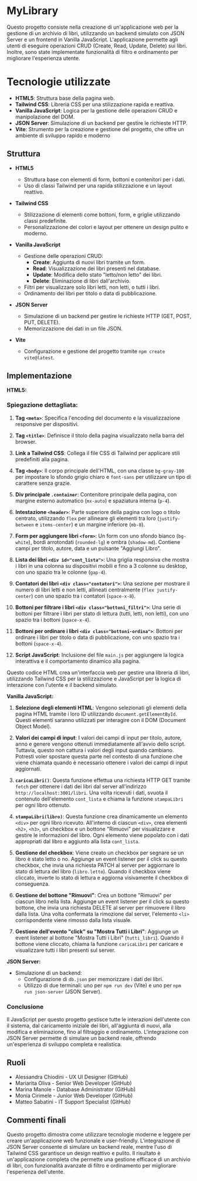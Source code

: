 # MyLibrary

Questo progetto consiste nella creazione di un'applicazione web per la gestione di un archivio di libri, utilizzando un backend simulato con JSON Server e un frontend in Vanilla JavaScript. L'applicazione permette agli utenti di eseguire operazioni CRUD (Create, Read, Update, Delete) sui libri. Inoltre, sono state implementate funzionalità di filtro e ordinamento per migliorare l'esperienza utente.


# Tecnologie utilizzate

-   **HTML5**: Struttura base della pagina web.
-   **Tailwind CSS**: Libreria CSS per una stilizzazione rapida e reattiva.
-   **Vanilla JavaScript**: Logica per la gestione delle operazioni CRUD e manipolazione del DOM.
-   **JSON Server**: Simulazione di un backend per gestire le richieste HTTP.
-   **Vite**: Strumento per la creazione e gestione del progetto, che offre un ambiente di sviluppo rapido e moderno

## Struttura

-   **HTML5**
    
    -   Struttura base con elementi di form, bottoni e contenitori per i dati.
    -   Uso di classi Tailwind per una rapida stilizzazione e un layout reattivo.
    
-   **Tailwind CSS**
    
    -   Stilizzazione di elementi come bottoni, form, e griglie utilizzando classi predefinite.
    -   Personalizzazione dei colori e layout per ottenere un design pulito e moderno.
  
-   **Vanilla JavaScript**
    
    -   Gestione delle operazioni CRUD:
        -   **Create**: Aggiunta di nuovi libri tramite un form.
        -   **Read**: Visualizzazione dei libri presenti nel database.
        -   **Update**: Modifica dello stato "letto/non letto" dei libri.
        -   **Delete**: Eliminazione di libri dall'archivio.
    -   Filtri per visualizzare solo libri letti, non letti, o tutti i libri.
    -   Ordinamento dei libri per titolo o data di pubblicazione.
-   **JSON Server**
    
    -   Simulazione di un backend per gestire le richieste HTTP (GET, POST, PUT, DELETE).
    -   Memorizzazione dei dati in un file JSON.
-   **Vite**
    
    -   Configurazione e gestione del progetto tramite `npm create vite@latest`.


## Implementazione

**HTML5:**

### Spiegazione dettagliata:

1.  **Tag `<meta>`**: Specifica l'encoding del documento e la visualizzazione responsive per dispositivi.
    
2.  **Tag `<title>`**: Definisce il titolo della pagina visualizzato nella barra del browser.
    
3.  **Link a Tailwind CSS**: Collega il file CSS di Tailwind per applicare stili predefiniti alla pagina.
    
4.  **Tag `<body>`**: Il corpo principale dell'HTML, con una classe `bg-gray-100` per impostare lo sfondo grigio chiaro e `font-sans` per utilizzare un tipo di carattere senza grazie.
    
5.  **Div principale `.container`**: Contenitore principale della pagina, con margine esterno automatico (`mx-auto`) e spaziatura interna (`p-4`).
    
6.  **Intestazione `<header>`**: Parte superiore della pagina con logo o titolo centrato, utilizzando `flex` per allineare gli elementi tra loro (`justify-between` e `items-center`) e un margine inferiore (`mb-8`).
    
7.  **Form per aggiungere libri `<form>`**: Un form con uno sfondo bianco (`bg-white`), bordi arrotondati (`rounded-lg`) e ombra (`shadow-md`). Contiene campi per titolo, autore, data e un pulsante "Aggiungi Libro".
    
8.  **Lista dei libri `<div id="cont_lista">`**: Una griglia responsiva che mostra i libri in una colonna su dispositivi mobili e fino a 3 colonne su desktop, con uno spazio tra le colonne (`gap-4`).
    
9.  **Contatori dei libri `<div class="contatori">`**: Una sezione per mostrare il numero di libri letti e non letti, allineati centralmente (`flex justify-center`) con uno spazio tra i contatori (`space-x-8`).
    
10.  **Bottoni per filtrare i libri `<div class="bottoni_filtri">`**: Una serie di bottoni per filtrare i libri per stato di lettura (tutti, letti, non letti), con uno spazio tra i bottoni (`space-x-4`).
    
11.  **Bottoni per ordinare i libri `<div class="bottoni-ordina">`**: Bottoni per ordinare i libri per titolo o data di pubblicazione, con uno spazio tra i bottoni (`space-x-4`).
    
12.  **Script JavaScript**: Inclusione del file `main.js` per aggiungere la logica interattiva e il comportamento dinamico alla pagina.
    

Questo codice HTML crea un'interfaccia web per gestire una libreria di libri, utilizzando Tailwind CSS per la stilizzazione e JavaScript per la logica di interazione con l'utente e il backend simulato.

**Vanilla JavaScript:**

1.  **Selezione degli elementi HTML**: Vengono selezionati gli elementi della pagina HTML tramite i loro ID utilizzando `document.getElementById`. Questi elementi saranno utilizzati per interagire con il DOM (Document Object Model).
    
2.  **Valori dei campi di input**: I valori dei campi di input per titolo, autore, anno e genere vengono ottenuti immediatamente all'avvio dello script. Tuttavia, questo non cattura i valori degli input quando cambiano. Potresti voler spostare questa parte nel contesto di una funzione che viene chiamata quando è necessario ottenere i valori dei campi di input aggiornati.
    
3.  **`caricaLibri()`**: Questa funzione effettua una richiesta HTTP GET tramite `fetch` per ottenere i dati dei libri dal server all'indirizzo `http://localhost:3001/libri`. Una volta ricevuti i dati, svuota il contenuto dell'elemento `cont_lista` e chiama la funzione `stampaLibri` per ogni libro ottenuto.
    
4.  **`stampaLibri(libro)`**: Questa funzione crea dinamicamente un elemento `<div>` per ogni libro ricevuto. All'interno di ciascun `<div>`, crea elementi `<h2>`, `<h3>`, un checkbox e un bottone "Rimuovi" per visualizzare e gestire le informazioni del libro. Ogni elemento viene popolato con i dati appropriati dal libro e aggiunto alla lista `cont_lista`.
    
5.  **Gestione del checkbox**: Viene creato un checkbox per segnare se un libro è stato letto o no. Aggiunge un event listener per il click su questo checkbox, che invia una richiesta PATCH al server per aggiornare lo stato di lettura del libro (`libro.letto`). Quando il checkbox viene cliccato, inverte lo stato di lettura e aggiorna visivamente il checkbox di conseguenza.
    
6.  **Gestione del bottone "Rimuovi"**: Crea un bottone "Rimuovi" per ciascun libro nella lista. Aggiunge un event listener per il click su questo bottone, che invia una richiesta DELETE al server per rimuovere il libro dalla lista. Una volta confermata la rimozione dal server, l'elemento `<li>` corrispondente viene rimosso dalla lista visuale.
    
7.  **Gestione dell'evento "click" su "Mostra Tutti i Libri"**: Aggiunge un event listener al bottone "Mostra Tutti i Libri" (`tutti_libri`). Quando il bottone viene cliccato, chiama la funzione `caricaLibri` per caricare e visualizzare tutti i libri presenti sul server.    

**JSON Server:**

-   Simulazione di un backend:
    -   Configurazione di `db.json` per memorizzare i dati dei libri.
    -   Utilizzo di due terminali: uno per `npm run dev` (Vite) e uno per `npm run json-server` (JSON Server).

### Conclusione

Il JavaScript per questo progetto gestisce tutte le interazioni dell'utente con il sistema, dal caricamento iniziale dei libri, all'aggiunta di nuovi, alla modifica e eliminazione, fino al filtraggio e ordinamento. L'integrazione con JSON Server permette di simulare un backend reale, offrendo un'esperienza di sviluppo completa e realistica.


## Ruoli

- Alessandra Chiodini - UX UI Designer (GitHub)
- Mariarita Oliva - Senior Web Developer (GitHub)
- Marina Manole - Database Administrator (GitHub)
- Monia Cirimele - Junior Web Developer (GitHub)
- Matteo Sabatini - IT Support Specialist (GitHub)


## Commenti finali

Questo progetto dimostra come utilizzare tecnologie moderne e leggere per creare un'applicazione web funzionale e user-friendly. L'integrazione di JSON Server consente di simulare un backend reale, mentre l'uso di Tailwind CSS garantisce un design reattivo e pulito. Il risultato è un'applicazione completa che permette una gestione efficace di un archivio di libri, con funzionalità avanzate di filtro e ordinamento per migliorare l'esperienza dell'utente.
